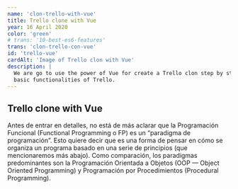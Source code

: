 ```yaml
---
name: 'clon-trello-with-vue'
title: Trello clone with Vue
year: 16 April 2020
color: 'green'
# trans: '10-best-es6-features'
trans: 'clon-trello-con-vue'
id: 'trello-vue'
cardAlt: 'Image of Trello clon with Vue'
description: |
  We are go to use the power of Vue for create a Trello clon step by step, will count with a plugin of drag and drop and everything
  basic functionalities of Trello.
---
```


## Trello clone with Vue

Antes de entrar en detalles, no está de más aclarar que la Programación Funcional (Functional Programming o FP) es un “paradigma de programación”. Esto quiere decir que es una forma de pensar en cómo se organiza un programa basado en una serie de principios (que mencionaremos más abajo). Como comparación, los paradigmas predominantes son la Programación Orientada a Objetos (OOP — Object Oriented Programming) y Programación por Procedimientos (Procedural Programming).
